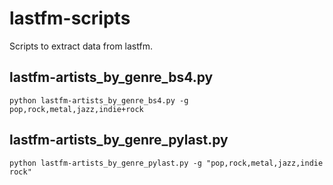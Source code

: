 # lastfm-scripts

Scripts to extract data from lastfm.

## lastfm-artists_by_genre_bs4.py

```
python lastfm-artists_by_genre_bs4.py -g pop,rock,metal,jazz,indie+rock
```

## lastfm-artists_by_genre_pylast.py

```
python lastfm-artists_by_genre_pylast.py -g "pop,rock,metal,jazz,indie rock"
```
